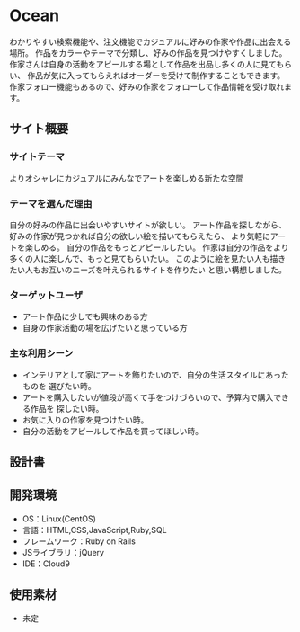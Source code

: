 # Ocean
わかりやすい検索機能や、注文機能でカジュアルに好みの作家や作品に出会える場所。
作品をカラーやテーマで分類し、好みの作品を見つけやすくしました。
作家さんは自身の活動をアピールする場として作品を出品し多くの人に見てもらい、
作品が気に入ってもらえればオーダーを受けて制作することもできます。
作家フォロー機能もあるので、好みの作家をフォローして作品情報を受け取れます。


## サイト概要
### サイトテーマ
よりオシャレにカジュアルにみんなでアートを楽しめる新たな空間


### テーマを選んだ理由
自分の好みの作品に出会いやすいサイトが欲しい。
アート作品を探しながら、好みの作家が見つかれば自分の欲しい絵を描いてもらえたら、
より気軽にアートを楽しめる。
自分の作品をもっとアピールしたい。
作家は自分の作品をより多くの人に楽しんで、もっと見てもらいたい。
このように絵を見たい人も描きたい人もお互いのニーズを叶えられるサイトを作りたい
と思い構想しました。


### ターゲットユーザ
- アート作品に少しでも興味のある方
- 自身の作家活動の場を広げたいと思っている方


### 主な利用シーン
- インテリアとして家にアートを飾りたいので、自分の生活スタイルにあったものを
選びたい時。
- アートを購入したいが値段が高くて手をつけづらいので、予算内で購入できる作品を
探したい時。
- お気に入りの作家を見つけたい時。
- 自分の活動をアピールして作品を買ってほしい時。


## 設計書


## 開発環境
- OS：Linux(CentOS)
- 言語：HTML,CSS,JavaScript,Ruby,SQL
- フレームワーク：Ruby on Rails
- JSライブラリ：jQuery
- IDE：Cloud9


## 使用素材
- 未定
